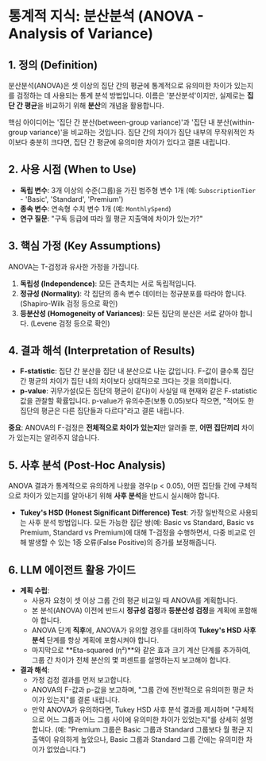 # 통계적 지식: 분산분석 (ANOVA - Analysis of Variance)

## 1. 정의 (Definition)

분산분석(ANOVA)은 셋 이상의 집단 간의 평균에 통계적으로 유의미한 차이가 있는지를 검정하는 데 사용되는 통계 분석 방법입니다. 이름은 '분산분석'이지만, 실제로는 **집단 간 평균**을 비교하기 위해 **분산**의 개념을 활용합니다.

핵심 아이디어는 '집단 간 분산(between-group variance)'과 '집단 내 분산(within-group variance)'을 비교하는 것입니다. 집단 간의 차이가 집단 내부의 무작위적인 차이보다 충분히 크다면, 집단 간 평균에 유의미한 차이가 있다고 결론 내립니다.

## 2. 사용 시점 (When to Use)

-   **독립 변수**: 3개 이상의 수준(그룹)을 가진 범주형 변수 1개 (예: `SubscriptionTier` - 'Basic', 'Standard', 'Premium')
-   **종속 변수**: 연속형 수치 변수 1개 (예: `MonthlySpend`)
-   **연구 질문**: "구독 등급에 따라 월 평균 지출액에 차이가 있는가?"

## 3. 핵심 가정 (Key Assumptions)

ANOVA는 T-검정과 유사한 가정을 가집니다.

1.  **독립성 (Independence)**: 모든 관측치는 서로 독립적입니다.
2.  **정규성 (Normality)**: 각 집단의 종속 변수 데이터는 정규분포를 따라야 합니다. (Shapiro-Wilk 검정 등으로 확인)
3.  **등분산성 (Homogeneity of Variances)**: 모든 집단의 분산은 서로 같아야 합니다. (Levene 검정 등으로 확인)

## 4. 결과 해석 (Interpretation of Results)

-   **F-statistic**: 집단 간 분산을 집단 내 분산으로 나눈 값입니다. F-값이 클수록 집단 간 평균의 차이가 집단 내의 차이보다 상대적으로 크다는 것을 의미합니다.
-   **p-value**: 귀무가설(모든 집단의 평균이 같다)이 사실일 때 현재와 같은 F-statistic 값을 관찰할 확률입니다. p-value가 유의수준(보통 0.05)보다 작으면, "적어도 한 집단의 평균은 다른 집단들과 다르다"라고 결론 내립니다.

**중요**: ANOVA의 F-검정은 **전체적으로 차이가 있는지**만 알려줄 뿐, **어떤 집단끼리** 차이가 있는지는 알려주지 않습니다.

## 5. 사후 분석 (Post-Hoc Analysis)

ANOVA 결과가 통계적으로 유의하게 나왔을 경우(p < 0.05), 어떤 집단들 간에 구체적으로 차이가 있는지를 알아내기 위해 **사후 분석**을 반드시 실시해야 합니다.

-   **Tukey's HSD (Honest Significant Difference) Test**: 가장 일반적으로 사용되는 사후 분석 방법입니다. 모든 가능한 집단 쌍(예: Basic vs Standard, Basic vs Premium, Standard vs Premium)에 대해 T-검정을 수행하면서, 다중 비교로 인해 발생할 수 있는 1종 오류(False Positive)의 증가를 보정해줍니다.

## 6. LLM 에이전트 활용 가이드

-   **계획 수립**:
    -   사용자 요청이 셋 이상 그룹 간의 평균 비교일 때 ANOVA를 계획합니다.
    -   본 분석(ANOVA) 이전에 반드시 **정규성 검정**과 **등분산성 검정**을 계획에 포함해야 합니다.
    -   ANOVA 단계 **직후**에, ANOVA가 유의할 경우를 대비하여 **Tukey's HSD 사후 분석** 단계를 항상 계획에 포함시켜야 합니다.
    -   마지막으로 **Eta-squared (η²)**와 같은 효과 크기 계산 단계를 추가하여, 그룹 간 차이가 전체 분산의 몇 퍼센트를 설명하는지 보고해야 합니다.
-   **결과 해석**:
    -   가정 검정 결과를 먼저 보고합니다.
    -   ANOVA의 F-값과 p-값을 보고하며, "그룹 간에 전반적으로 유의미한 평균 차이가 있는지"를 결론 내립니다.
    -   만약 ANOVA가 유의하다면, Tukey HSD 사후 분석 결과를 제시하며 "구체적으로 어느 그룹과 어느 그룹 사이에 유의미한 차이가 있었는지"를 상세히 설명합니다. (예: "Premium 그룹은 Basic 그룹과 Standard 그룹보다 월 평균 지출액이 유의하게 높았으나, Basic 그룹과 Standard 그룹 간에는 유의미한 차이가 없었습니다.") 